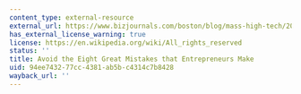 ```yaml
---
content_type: external-resource
external_url: https://www.bizjournals.com/boston/blog/mass-high-tech/2010/03/avoid-the-eight-great-mistakes-that.html
has_external_license_warning: true
license: https://en.wikipedia.org/wiki/All_rights_reserved
status: ''
title: Avoid the Eight Great Mistakes that Entrepreneurs Make
uid: 94ee7432-77cc-4381-ab5b-c4314c7b8428
wayback_url: ''
---
```


